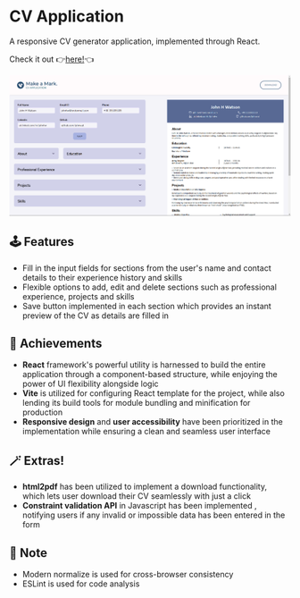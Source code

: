 # CV Application

A responsive CV generator application, implemented through React.

Check it out :point_right:[here!](https://make-a-mark.netlify.app/):point_left:

![webpage-screenshot](./public/screenshot.png)

## :joystick: Features

- Fill in the input fields for sections from the user's name and contact details to their experience history and skills
- Flexible options to add, edit and delete sections such as professional experience, projects and skills
- Save button implemented in each section which provides an instant preview of the CV as details are filled in

## :tada: Achievements

- **React** framework's powerful utility is harnessed to build the entire application through a component-based structure, while enjoying the power of UI flexibility alongside logic
- **Vite** is utilized for configuring React template for the project, while also lending its build tools for module bundling and minification for production
- **Responsive design** and **user accessibility** have been prioritized in the implementation while ensuring a clean and seamless user interface

## :magic_wand: Extras!

- **html2pdf** has been utilized to implement a download functionality, which lets user download their CV seamlessly with just a click
- **Constraint validation API** in Javascript has been implemented , notifying users if any invalid or impossible data has been entered in the form

## :page_with_curl: Note

- Modern normalize is used for cross-browser consistency
- ESLint is used for code analysis
